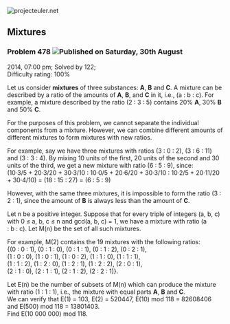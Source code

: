 ![projecteuler.net](images/print_page_logo.png)

## Mixtures

### Problem 478 ![](images/icon_info.png)Published on Saturday, 30th August
2014, 07:00 pm; Solved by 122;  
Difficulty rating: 100%

Let us consider **mixtures** of three substances: **A**, **B** and **C**. A
mixture can be described by a ratio of the amounts of **A**, **B**, and **C**
in it, i.e., (a : b : c). For example, a mixture described by the ratio (2 : 3
: 5) contains 20% **A**, 30% **B** and 50% **C**.

For the purposes of this problem, we cannot separate the individual components
from a mixture. However, we can combine different amounts of different
mixtures to form mixtures with new ratios.

For example, say we have three mixtures with ratios (3 : 0 : 2), (3 : 6 : 11)
and (3 : 3 : 4). By mixing 10 units of the first, 20 units of the second and
30 units of the third, we get a new mixture with ratio (6 : 5 : 9), since:  
(10·3/5 + 20·3/20 + 30·3/10 : 10·0/5 + 20·6/20 + 30·3/10 : 10·2/5 + 20·11/20 +
30·4/10) = (18 : 15 : 27) = (6 : 5 : 9)

However, with the same three mixtures, it is impossible to form the ratio (3 :
2 : 1), since the amount of **B** is always less than the amount of **C**.

Let n be a positive integer. Suppose that for every triple of integers (a, b,
c) with 0 ≤ a, b, c ≤ n and gcd(a, b, c) = 1, we have a mixture with ratio (a
: b : c). Let M(n) be the set of all such mixtures.

For example, M(2) contains the 19 mixtures with the following ratios:  
{(0 : 0 : 1), (0 : 1 : 0), (0 : 1 : 1), (0 : 1 : 2), (0 : 2 : 1),  
(1 : 0 : 0), (1 : 0 : 1), (1 : 0 : 2), (1 : 1 : 0), (1 : 1 : 1),  
(1 : 1 : 2), (1 : 2 : 0), (1 : 2 : 1), (1 : 2 : 2), (2 : 0 : 1),  
(2 : 1 : 0), (2 : 1 : 1), (2 : 1 : 2), (2 : 2 : 1)}.

Let E(n) be the number of subsets of M(n) which can produce the mixture with
ratio (1 : 1 : 1), i.e., the mixture with equal parts **A**, **B** and **C**.  
We can verify that E(1) = 103, E(2) = 520447, E(10) mod 118 = 82608406 and
E(500) mod 118 = 13801403.  
Find E(10 000 000) mod 118.

  
  

